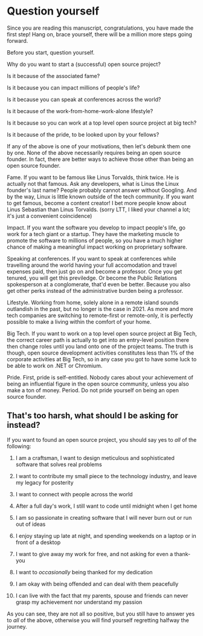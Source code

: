 # Question yourself

Since you are reading this manuscript, congratulations, you have made the first step! Hang on, brace yourself, there will be a million more steps going forward.

Before you start, question yourself.

Why do you want to start a (successful) open source project?

Is it because of the associated fame?

Is it because you can impact millions of people's life?

Is it because you can speak at conferences across the world?

Is it because of the work-from-home-work-alone lifestyle?

Is it because so you can work at a top level open source project at big tech?

Is it because of the pride, to be looked upon by your fellows?

If any of the above is one of your motivations, then let's debunk them one by one. None of the above necessarily requires being an open source founder. In fact, there are better ways to achieve those other than being an open source founder.

Fame. If you want to be famous like Linus Torvalds, think twice. He is actually not that famous. Ask any developers, what is Linus the Linux founder's last name? People probably cannot answer without Googling. And by the way, Linux is little known outside of the tech community. If you want to get famous, become a content creator! I bet more people know about Linus Sebastian than Linus Torvalds. (sorry LTT, I liked your channel a lot; it's just a convenient coincidence)

Impact. If you want the software you develop to impact people's life, go work for a tech giant or a startup. They have the marketing muscle to promote the software to millions of people, so you have a much higher chance of making a meaningful impact working on proprietary software.

Speaking at conferences. If you want to speak at conferences while travelling around the world having your full accomodation and travel expenses paid, then just go on and become a professor. Once you get tenured, you will get this previledge. Or become the Public Relations spokesperson at a conglomerate, that'd even be better. Because you also get other perks instead of the administrative burden being a professor.

Lifestyle. Working from home, solely alone in a remote island sounds outlandish in the past, but no longer is the case in 2021. As more and more tech companies are switching to remote-first or remote-only, it is perfectly possible to make a living within the comfort of your home.

Big Tech. If you want to work on a top level open source project at Big Tech, the correct career path is actually to get into an entry-level position there then change roles until you land onto one of the project teams. The truth is though, open source development activities constitutes less than 1% of the corporate activities at Big Tech, so in any case you got to have some luck to be able to work on .NET or Chromium.

Pride. First, pride is self-entitled. Nobody cares about your achievement of being an influential figure in the open source community, unless you also make a ton of money. Period. Do not pride yourself on being an open source founder.

## That's too harsh, what should I be asking for instead?

If you want to found an open source project, you should say yes to *all* of the following:

1. I am a craftsman, I want to design meticulous and sophisticated software that solves real problems

1. I want to contribute my small piece to the technology industry, and leave my legacy for posterity

1. I want to connect with people across the world

1. After a full day's work, I still want to code until midnight when I get home

1. I am so passionate in creating software that I will never burn out or run out of ideas

1. I enjoy staying up late at night, and spending weekends on a laptop or in front of a desktop

1. I want to give away my work for free, and not asking for even a thank-you

1. I want to *occasionally* being thanked for my dedication

1. I am okay with being offended and can deal with them peacefully

1. I can live with the fact that my parents, spouse and friends can never grasp my achievement nor understand my passion

As you can see, they are not all so positive, but you still have to answer yes to *all* of the above, otherwise you will find yourself regretting halfway the journey.
